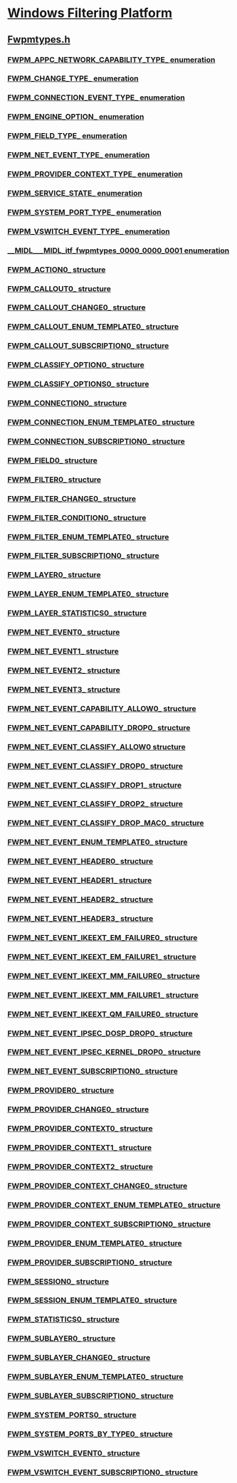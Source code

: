 # [Windows Filtering Platform](../_fwp/index.md)
## [Fwpmtypes.h](index.md)
### [FWPM_APPC_NETWORK_CAPABILITY_TYPE_ enumeration](../fwpmtypes/ne-fwpmtypes-fwpm_appc_network_capability_type_.md)
### [FWPM_CHANGE_TYPE_ enumeration](../fwpmtypes/ne-fwpmtypes-fwpm_change_type_.md)
### [FWPM_CONNECTION_EVENT_TYPE_ enumeration](../fwpmtypes/ne-fwpmtypes-fwpm_connection_event_type_.md)
### [FWPM_ENGINE_OPTION_ enumeration](../fwpmtypes/ne-fwpmtypes-fwpm_engine_option_.md)
### [FWPM_FIELD_TYPE_ enumeration](../fwpmtypes/ne-fwpmtypes-fwpm_field_type_.md)
### [FWPM_NET_EVENT_TYPE_ enumeration](../fwpmtypes/ne-fwpmtypes-fwpm_net_event_type_.md)
### [FWPM_PROVIDER_CONTEXT_TYPE_ enumeration](../fwpmtypes/ne-fwpmtypes-fwpm_provider_context_type_.md)
### [FWPM_SERVICE_STATE_ enumeration](../fwpmtypes/ne-fwpmtypes-fwpm_service_state_.md)
### [FWPM_SYSTEM_PORT_TYPE_ enumeration](../fwpmtypes/ne-fwpmtypes-fwpm_system_port_type_.md)
### [FWPM_VSWITCH_EVENT_TYPE_ enumeration](../fwpmtypes/ne-fwpmtypes-fwpm_vswitch_event_type_.md)
### [__MIDL___MIDL_itf_fwpmtypes_0000_0000_0001 enumeration](../fwpmtypes/ne-fwpmtypes-__midl___midl_itf_fwpmtypes_0000_0000_0001.md)
### [FWPM_ACTION0_ structure](../fwpmtypes/ns-fwpmtypes-fwpm_action0_.md)
### [FWPM_CALLOUT0_ structure](../fwpmtypes/ns-fwpmtypes-fwpm_callout0_.md)
### [FWPM_CALLOUT_CHANGE0_ structure](../fwpmtypes/ns-fwpmtypes-fwpm_callout_change0_.md)
### [FWPM_CALLOUT_ENUM_TEMPLATE0_ structure](../fwpmtypes/ns-fwpmtypes-fwpm_callout_enum_template0_.md)
### [FWPM_CALLOUT_SUBSCRIPTION0_ structure](../fwpmtypes/ns-fwpmtypes-fwpm_callout_subscription0_.md)
### [FWPM_CLASSIFY_OPTION0_ structure](../fwpmtypes/ns-fwpmtypes-fwpm_classify_option0_.md)
### [FWPM_CLASSIFY_OPTIONS0_ structure](../fwpmtypes/ns-fwpmtypes-fwpm_classify_options0_.md)
### [FWPM_CONNECTION0_ structure](../fwpmtypes/ns-fwpmtypes-fwpm_connection0_.md)
### [FWPM_CONNECTION_ENUM_TEMPLATE0_ structure](../fwpmtypes/ns-fwpmtypes-fwpm_connection_enum_template0_.md)
### [FWPM_CONNECTION_SUBSCRIPTION0_ structure](../fwpmtypes/ns-fwpmtypes-fwpm_connection_subscription0_.md)
### [FWPM_FIELD0_ structure](../fwpmtypes/ns-fwpmtypes-fwpm_field0_.md)
### [FWPM_FILTER0_ structure](../fwpmtypes/ns-fwpmtypes-fwpm_filter0_.md)
### [FWPM_FILTER_CHANGE0_ structure](../fwpmtypes/ns-fwpmtypes-fwpm_filter_change0_.md)
### [FWPM_FILTER_CONDITION0_ structure](../fwpmtypes/ns-fwpmtypes-fwpm_filter_condition0_.md)
### [FWPM_FILTER_ENUM_TEMPLATE0_ structure](../fwpmtypes/ns-fwpmtypes-fwpm_filter_enum_template0_.md)
### [FWPM_FILTER_SUBSCRIPTION0_ structure](../fwpmtypes/ns-fwpmtypes-fwpm_filter_subscription0_.md)
### [FWPM_LAYER0_ structure](../fwpmtypes/ns-fwpmtypes-fwpm_layer0_.md)
### [FWPM_LAYER_ENUM_TEMPLATE0_ structure](../fwpmtypes/ns-fwpmtypes-fwpm_layer_enum_template0_.md)
### [FWPM_LAYER_STATISTICS0_ structure](../fwpmtypes/ns-fwpmtypes-fwpm_layer_statistics0_.md)
### [FWPM_NET_EVENT0_ structure](../fwpmtypes/ns-fwpmtypes-fwpm_net_event0_.md)
### [FWPM_NET_EVENT1_ structure](../fwpmtypes/ns-fwpmtypes-fwpm_net_event1_.md)
### [FWPM_NET_EVENT2_ structure](../fwpmtypes/ns-fwpmtypes-fwpm_net_event2_.md)
### [FWPM_NET_EVENT3_ structure](../fwpmtypes/ns-fwpmtypes-fwpm_net_event3_.md)
### [FWPM_NET_EVENT_CAPABILITY_ALLOW0_ structure](../fwpmtypes/ns-fwpmtypes-fwpm_net_event_capability_allow0_.md)
### [FWPM_NET_EVENT_CAPABILITY_DROP0_ structure](../fwpmtypes/ns-fwpmtypes-fwpm_net_event_capability_drop0_.md)
### [FWPM_NET_EVENT_CLASSIFY_ALLOW0 structure](../fwpmtypes/ns-fwpmtypes-fwpm_net_event_classify_allow0.md)
### [FWPM_NET_EVENT_CLASSIFY_DROP0_ structure](../fwpmtypes/ns-fwpmtypes-fwpm_net_event_classify_drop0_.md)
### [FWPM_NET_EVENT_CLASSIFY_DROP1_ structure](../fwpmtypes/ns-fwpmtypes-fwpm_net_event_classify_drop1_.md)
### [FWPM_NET_EVENT_CLASSIFY_DROP2_ structure](../fwpmtypes/ns-fwpmtypes-fwpm_net_event_classify_drop2_.md)
### [FWPM_NET_EVENT_CLASSIFY_DROP_MAC0_ structure](../fwpmtypes/ns-fwpmtypes-fwpm_net_event_classify_drop_mac0_.md)
### [FWPM_NET_EVENT_ENUM_TEMPLATE0_ structure](../fwpmtypes/ns-fwpmtypes-fwpm_net_event_enum_template0_.md)
### [FWPM_NET_EVENT_HEADER0_ structure](../fwpmtypes/ns-fwpmtypes-fwpm_net_event_header0_.md)
### [FWPM_NET_EVENT_HEADER1_ structure](../fwpmtypes/ns-fwpmtypes-fwpm_net_event_header1_.md)
### [FWPM_NET_EVENT_HEADER2_ structure](../fwpmtypes/ns-fwpmtypes-fwpm_net_event_header2_.md)
### [FWPM_NET_EVENT_HEADER3_ structure](../fwpmtypes/ns-fwpmtypes-fwpm_net_event_header3_.md)
### [FWPM_NET_EVENT_IKEEXT_EM_FAILURE0_ structure](../fwpmtypes/ns-fwpmtypes-fwpm_net_event_ikeext_em_failure0_.md)
### [FWPM_NET_EVENT_IKEEXT_EM_FAILURE1_ structure](../fwpmtypes/ns-fwpmtypes-fwpm_net_event_ikeext_em_failure1_.md)
### [FWPM_NET_EVENT_IKEEXT_MM_FAILURE0_ structure](../fwpmtypes/ns-fwpmtypes-fwpm_net_event_ikeext_mm_failure0_.md)
### [FWPM_NET_EVENT_IKEEXT_MM_FAILURE1_ structure](../fwpmtypes/ns-fwpmtypes-fwpm_net_event_ikeext_mm_failure1_.md)
### [FWPM_NET_EVENT_IKEEXT_QM_FAILURE0_ structure](../fwpmtypes/ns-fwpmtypes-fwpm_net_event_ikeext_qm_failure0_.md)
### [FWPM_NET_EVENT_IPSEC_DOSP_DROP0_ structure](../fwpmtypes/ns-fwpmtypes-fwpm_net_event_ipsec_dosp_drop0_.md)
### [FWPM_NET_EVENT_IPSEC_KERNEL_DROP0_ structure](../fwpmtypes/ns-fwpmtypes-fwpm_net_event_ipsec_kernel_drop0_.md)
### [FWPM_NET_EVENT_SUBSCRIPTION0_ structure](../fwpmtypes/ns-fwpmtypes-fwpm_net_event_subscription0_.md)
### [FWPM_PROVIDER0_ structure](../fwpmtypes/ns-fwpmtypes-fwpm_provider0_.md)
### [FWPM_PROVIDER_CHANGE0_ structure](../fwpmtypes/ns-fwpmtypes-fwpm_provider_change0_.md)
### [FWPM_PROVIDER_CONTEXT0_ structure](../fwpmtypes/ns-fwpmtypes-fwpm_provider_context0_.md)
### [FWPM_PROVIDER_CONTEXT1_ structure](../fwpmtypes/ns-fwpmtypes-fwpm_provider_context1_.md)
### [FWPM_PROVIDER_CONTEXT2_ structure](../fwpmtypes/ns-fwpmtypes-fwpm_provider_context2_.md)
### [FWPM_PROVIDER_CONTEXT_CHANGE0_ structure](../fwpmtypes/ns-fwpmtypes-fwpm_provider_context_change0_.md)
### [FWPM_PROVIDER_CONTEXT_ENUM_TEMPLATE0_ structure](../fwpmtypes/ns-fwpmtypes-fwpm_provider_context_enum_template0_.md)
### [FWPM_PROVIDER_CONTEXT_SUBSCRIPTION0_ structure](../fwpmtypes/ns-fwpmtypes-fwpm_provider_context_subscription0_.md)
### [FWPM_PROVIDER_ENUM_TEMPLATE0_ structure](../fwpmtypes/ns-fwpmtypes-fwpm_provider_enum_template0_.md)
### [FWPM_PROVIDER_SUBSCRIPTION0_ structure](../fwpmtypes/ns-fwpmtypes-fwpm_provider_subscription0_.md)
### [FWPM_SESSION0_ structure](../fwpmtypes/ns-fwpmtypes-fwpm_session0_.md)
### [FWPM_SESSION_ENUM_TEMPLATE0_ structure](../fwpmtypes/ns-fwpmtypes-fwpm_session_enum_template0_.md)
### [FWPM_STATISTICS0_ structure](../fwpmtypes/ns-fwpmtypes-fwpm_statistics0_.md)
### [FWPM_SUBLAYER0_ structure](../fwpmtypes/ns-fwpmtypes-fwpm_sublayer0_.md)
### [FWPM_SUBLAYER_CHANGE0_ structure](../fwpmtypes/ns-fwpmtypes-fwpm_sublayer_change0_.md)
### [FWPM_SUBLAYER_ENUM_TEMPLATE0_ structure](../fwpmtypes/ns-fwpmtypes-fwpm_sublayer_enum_template0_.md)
### [FWPM_SUBLAYER_SUBSCRIPTION0_ structure](../fwpmtypes/ns-fwpmtypes-fwpm_sublayer_subscription0_.md)
### [FWPM_SYSTEM_PORTS0_ structure](../fwpmtypes/ns-fwpmtypes-fwpm_system_ports0_.md)
### [FWPM_SYSTEM_PORTS_BY_TYPE0_ structure](../fwpmtypes/ns-fwpmtypes-fwpm_system_ports_by_type0_.md)
### [FWPM_VSWITCH_EVENT0_ structure](../fwpmtypes/ns-fwpmtypes-fwpm_vswitch_event0_.md)
### [FWPM_VSWITCH_EVENT_SUBSCRIPTION0_ structure](../fwpmtypes/ns-fwpmtypes-fwpm_vswitch_event_subscription0_.md)

